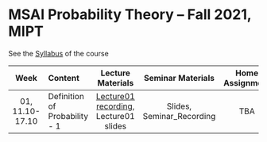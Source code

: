 # MSAI Probability Theory – Fall 2021, MIPT

See the [Syllabus](https://github.com/girafe-ai/msai-probability/blob/master/Syllabus.md) of the course

| Week   | Content                | Lecture Materials | Seminar Materials | Home Assignment | Deadline |
|:------:|:-----------------------|:-------:|:-------:|:-------------------:|:------------------:|
| 01, 11.10-17.10    | Definition of Probability - 1  | [Lecture01 recording](https://youtu.be/m0ACA-pHHhE), Lecture01 slides | Slides, Seminar_Recording | TBA |  TBA |
